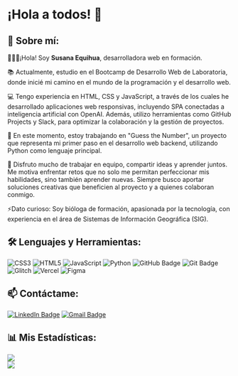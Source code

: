 # ¡Hola a todos! 👋
## 💫 Sobre mí:
👩🏻‍💻¡Hola! Soy **Susana Equihua**, desarrolladora web en formación.

📚 Actualmente, estudio en el Bootcamp de Desarrollo Web de Laboratoria, donde inicié mi camino en el mundo de la programación y el desarrollo web.

💻 Tengo experiencia en HTML, CSS y JavaScript, a través de los cuales he desarrollado aplicaciones web responsivas, incluyendo SPA conectadas a inteligencia artificial con OpenAI. Además, utilizo herramientas como GitHub Projects y Slack, para optimizar la colaboración y la gestión de proyectos.

🌱 En este momento, estoy trabajando en "Guess the Number", un proyecto que representa mi primer paso en el desarrollo web backend, utilizando Python como lenguaje principal.

👯 Disfruto mucho de trabajar en equipo, compartir ideas y aprender juntos. Me motiva enfrentar retos que no solo me permitan perfeccionar mis habilidades, sino también aprender nuevas. Siempre busco aportar soluciones creativas que beneficien al proyecto y a quienes colaboran conmigo.

⚡Dato curioso: Soy bióloga de formación, apasionada por la tecnología, con experiencia en el área de Sistemas de Información Geográfica (SIG).

## 🛠️ Lenguajes y Herramientas:
![CSS3](https://img.shields.io/badge/css3-%231572B6.svg?style=for-the-badge&logo=css3&logoColor=white) ![HTML5](https://img.shields.io/badge/html5-%23E34F26.svg?style=for-the-badge&logo=html5&logoColor=white) ![JavaScript](https://img.shields.io/badge/javascript-%23323330.svg?style=for-the-badge&logo=javascript&logoColor=%23F7DF1E) ![Python](https://img.shields.io/badge/python-3670A0?style=for-the-badge&logo=python&logoColor=ffdd54) ![GitHub Badge](https://img.shields.io/badge/GitHub-100000?style=for-the-badge&logo=github&logoColor=white) ![Git Badge](https://img.shields.io/badge/GIT-E44C30?style=for-the-badge&logo=git&logoColor=white) ![Glitch](https://img.shields.io/badge/glitch-%233333FF.svg?style=for-the-badge&logo=glitch&logoColor=white) ![Vercel](https://img.shields.io/badge/vercel-%23000000.svg?style=for-the-badge&logo=vercel&logoColor=white) ![Figma](https://img.shields.io/badge/figma-%23F24E1E.svg?style=for-the-badge&logo=figma&logoColor=white)

## 📫 Contáctame:
[![LinkedIn Badge](https://img.shields.io/badge/LinkedIn-0077B5?style=for-the-badge&logo=linkedin&logoColor=white)](https://www.linkedin.com/in/susanaequihuacarbajal/)
[![Gmail Badge](https://img.shields.io/badge/Gmail-D14836?style=for-the-badge&logo=gmail&logoColor=white)](mailto:susiequihua@gmail.com)


## 📊 Mis Estadísticas:
![](https://github-readme-stats.vercel.app/api?username=su-equihua&theme=rose&hide_border=false&include_all_commits=false&count_private=false)<br/>
![](https://github-readme-streak-stats.herokuapp.com/?user=su-equihua&theme=rose&hide_border=false)<br/>
